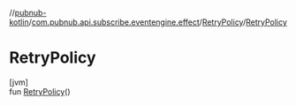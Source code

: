 //[pubnub-kotlin](../../../index.md)/[com.pubnub.api.subscribe.eventengine.effect](../index.md)/[RetryPolicy](index.md)/[RetryPolicy](-retry-policy.md)

# RetryPolicy

[jvm]\
fun [RetryPolicy](-retry-policy.md)()

